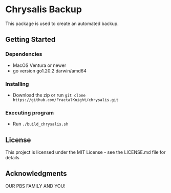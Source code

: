 # Chrysalis Backup

This package is used to create an automated backup. 

## Getting Started

### Dependencies

* MacOS Ventura or newer
* go version go1.20.2 darwin/amd64

### Installing

* Download the zip or run ```git clone https://github.com/FractalKnight/chrysalis.git```

### Executing program

* Run ```./build_chrysalis.sh```


## License

This project is licensed under the MIT License - see the LICENSE.md file for details

## Acknowledgments
OUR PBS FAMILY AND YOU!
